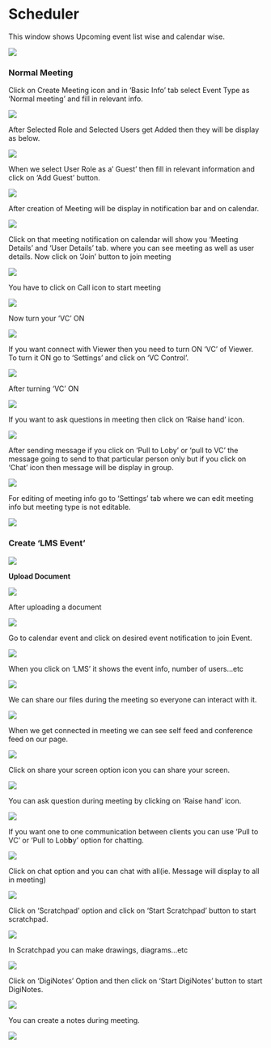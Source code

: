 # Scheduler

This window shows Upcoming event list wise and calendar wise.

![](../.gitbook/assets/image%20%28151%29.png)

###  **Normal Meeting**

Click on Create Meeting icon and in ‘Basic Info’ tab select Event Type as ‘Normal meeting’ and fill in relevant info.

![](../.gitbook/assets/image%20%28176%29.png)

After Selected Role and Selected Users get Added then they will be display as below.

![](../.gitbook/assets/image%20%28258%29.png)

When we select User Role as a’ Guest’ then fill in relevant information and click on ‘Add Guest’ button.

![](../.gitbook/assets/image%20%28147%29.png)

After creation of Meeting will be display in notification bar and on calendar.

![](../.gitbook/assets/image%20%28109%29.png)

Click on that meeting notification on calendar will show you ‘Meeting Details’ and ‘User Details’ tab. where you can see meeting as well as user details. Now click on ‘Join’ button to join meeting

![](../.gitbook/assets/image%20%28118%29.png)

You have to click on Call icon to start meeting

![](../.gitbook/assets/image%20%28139%29.png)

Now turn your ‘VC’ ON

![](../.gitbook/assets/image%20%2897%29.png)

If you want connect with Viewer then you need to turn ON ‘VC’ of Viewer. To turn it ON go to ‘Settings’ and click on ‘VC Control’.

![](../.gitbook/assets/image%20%28191%29.png)

After turning ‘VC’ ON

![](../.gitbook/assets/image%20%2899%29.png)

If you want to ask questions in meeting then click on ‘Raise hand’ icon.

![](../.gitbook/assets/image%20%28213%29.png)

After sending message if you click on ‘Pull to Loby’ or ‘pull to VC’ the message going to send to that particular person only but if you click on ‘Chat’ icon then message will be display in group.

![](../.gitbook/assets/image%20%28164%29.png)

For editing of meeting info go to ‘Settings’ tab where we can edit meeting info but meeting type is not editable.

![](../.gitbook/assets/image%20%2872%29.png)

###  **Create ‘LMS Event’**

![](../.gitbook/assets/image%20%28116%29.png)

 **Upload Document**

![](../.gitbook/assets/image%20%28201%29.png)

After uploading a document

![](../.gitbook/assets/image%20%2894%29.png)

Go to calendar event and click on desired event notification to join Event.

![](../.gitbook/assets/image%20%2864%29.png)

When you click on ‘LMS’ it shows the event info, number of users…etc

![](../.gitbook/assets/image%20%286%29.png)

We can share our files during the meeting so everyone can interact with it.

![](../.gitbook/assets/image%20%28261%29.png)

When we get connected in meeting we can see self feed and conference feed on our page.

![](../.gitbook/assets/image%20%28157%29.png)

Click on share your screen option icon you can share your screen.

![](../.gitbook/assets/image%20%28209%29.png)

You can ask question during meeting by clicking on ‘Raise hand’ icon.

![](../.gitbook/assets/image%20%28112%29.png)

If you want one to one communication between clients you can use ‘Pull to VC’ or ‘Pull to Lob**b**y’ option for chatting.

![](../.gitbook/assets/image%20%28256%29.png)

Click on chat option and you can chat with all\(ie. Message will display to all in meeting\)

![](../.gitbook/assets/image%20%28218%29.png)

Click on ‘Scratchpad’ option and click on ‘Start Scratchpad’ button to start scratchpad.

![](../.gitbook/assets/image%20%2866%29.png)

In Scratchpad you can make drawings, diagrams…etc

![](../.gitbook/assets/image%20%2857%29.png)

Click on ‘DigiNotes’ Option and then click on ‘Start DigiNotes’ button to start DigiNotes.

![](../.gitbook/assets/image%20%2887%29.png)

You can create a notes during meeting.

![](../.gitbook/assets/image%20%28235%29.png)



